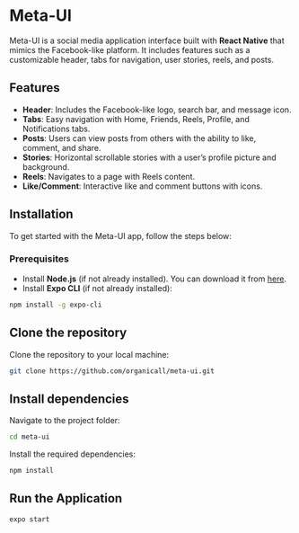 # Meta-UI

Meta-UI is a social media application interface built with **React Native** that mimics the Facebook-like platform. It includes features such as a customizable header, tabs for navigation, user stories, reels, and posts. 

## Features

- **Header**: Includes the Facebook-like logo, search bar, and message icon.
- **Tabs**: Easy navigation with Home, Friends, Reels, Profile, and Notifications tabs.
- **Posts**: Users can view posts from others with the ability to like, comment, and share.
- **Stories**: Horizontal scrollable stories with a user’s profile picture and background.
- **Reels**: Navigates to a page with Reels content.
- **Like/Comment**: Interactive like and comment buttons with icons.

## Installation

To get started with the Meta-UI app, follow the steps below:

### Prerequisites

- Install **Node.js** (if not already installed). You can download it from [here](https://nodejs.org/).
- Install **Expo CLI** (if not already installed):

```bash
npm install -g expo-cli
```

## Clone the repository

Clone the repository to your local machine:

```bash
git clone https://github.com/organicall/meta-ui.git
```

## Install dependencies
Navigate to the project folder:

```bash
cd meta-ui
```

Install the required dependencies:

```bash
npm install
```

## Run the Application

```bash
expo start
```

